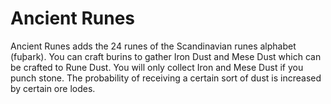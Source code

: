Ancient Runes
=============

Ancient Runes adds the 24 runes of the Scandinavian runes alphabet (fuþark).
You can craft burins to gather Iron Dust and Mese Dust which can be crafted
to Rune Dust. You will only collect Iron and Mese Dust if you punch stone.
The probability of receiving a certain sort of dust is increased by certain
ore lodes.
